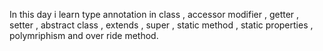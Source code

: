 In this day i learn type annotation in class , accessor modifier , getter , setter , abstract class , extends , super , static  method , static properties , polymriphism and over ride method.